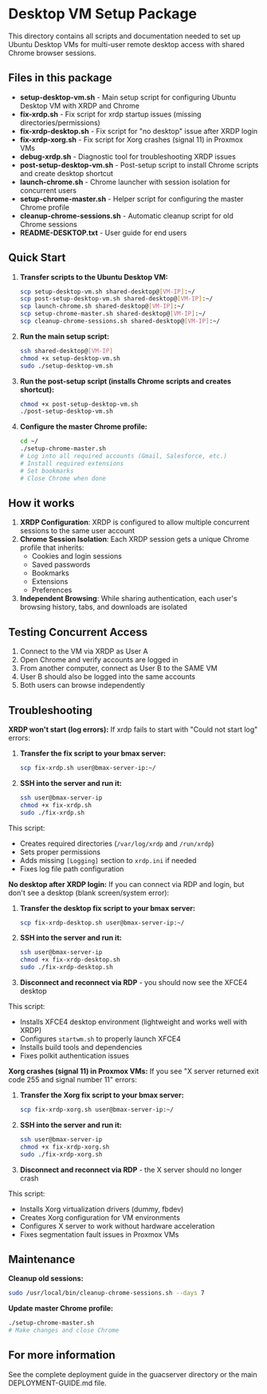 # Desktop VM Setup Package

This directory contains all scripts and documentation needed to set up Ubuntu Desktop VMs for multi-user remote desktop access with shared Chrome browser sessions.

## Files in this package

- **setup-desktop-vm.sh** - Main setup script for configuring Ubuntu Desktop VM with XRDP and Chrome
- **fix-xrdp.sh** - Fix script for xrdp startup issues (missing directories/permissions)
- **fix-xrdp-desktop.sh** - Fix script for "no desktop" issue after XRDP login
- **fix-xrdp-xorg.sh** - Fix script for Xorg crashes (signal 11) in Proxmox VMs
- **debug-xrdp.sh** - Diagnostic tool for troubleshooting XRDP issues
- **post-setup-desktop-vm.sh** - Post-setup script to install Chrome scripts and create desktop shortcut
- **launch-chrome.sh** - Chrome launcher with session isolation for concurrent users
- **setup-chrome-master.sh** - Helper script for configuring the master Chrome profile
- **cleanup-chrome-sessions.sh** - Automatic cleanup script for old Chrome sessions
- **README-DESKTOP.txt** - User guide for end users

## Quick Start

1. **Transfer scripts to the Ubuntu Desktop VM:**
   ```bash
   scp setup-desktop-vm.sh shared-desktop@[VM-IP]:~/
   scp post-setup-desktop-vm.sh shared-desktop@[VM-IP]:~/
   scp launch-chrome.sh shared-desktop@[VM-IP]:~/
   scp setup-chrome-master.sh shared-desktop@[VM-IP]:~/
   scp cleanup-chrome-sessions.sh shared-desktop@[VM-IP]:~/
   ```

2. **Run the main setup script:**
   ```bash
   ssh shared-desktop@[VM-IP]
   chmod +x setup-desktop-vm.sh
   sudo ./setup-desktop-vm.sh
   ```

3. **Run the post-setup script (installs Chrome scripts and creates shortcut):**
   ```bash
   chmod +x post-setup-desktop-vm.sh
   ./post-setup-desktop-vm.sh
   ```

4. **Configure the master Chrome profile:**
   ```bash
   cd ~/
   ./setup-chrome-master.sh
   # Log into all required accounts (Gmail, Salesforce, etc.)
   # Install required extensions
   # Set bookmarks
   # Close Chrome when done
   ```

## How it works

1. **XRDP Configuration**: XRDP is configured to allow multiple concurrent sessions to the same user account
2. **Chrome Session Isolation**: Each XRDP session gets a unique Chrome profile that inherits:
   - Cookies and login sessions
   - Saved passwords
   - Bookmarks
   - Extensions
   - Preferences
3. **Independent Browsing**: While sharing authentication, each user's browsing history, tabs, and downloads are isolated

## Testing Concurrent Access

1. Connect to the VM via XRDP as User A
2. Open Chrome and verify accounts are logged in
3. From another computer, connect as User B to the SAME VM
4. User B should also be logged into the same accounts
5. Both users can browse independently

## Troubleshooting

**XRDP won't start (log errors):**
If xrdp fails to start with "Could not start log" errors:

1. **Transfer the fix script to your bmax server:**
   ```bash
   scp fix-xrdp.sh user@bmax-server-ip:~/
   ```

2. **SSH into the server and run it:**
   ```bash
   ssh user@bmax-server-ip
   chmod +x fix-xrdp.sh
   sudo ./fix-xrdp.sh
   ```

This script:
- Creates required directories (`/var/log/xrdp` and `/run/xrdp`)
- Sets proper permissions
- Adds missing `[Logging]` section to `xrdp.ini` if needed
- Fixes log file path configuration

**No desktop after XRDP login:**
If you can connect via RDP and login, but don't see a desktop (blank screen/system error):

1. **Transfer the desktop fix script to your bmax server:**
   ```bash
   scp fix-xrdp-desktop.sh user@bmax-server-ip:~/
   ```

2. **SSH into the server and run it:**
   ```bash
   ssh user@bmax-server-ip
   chmod +x fix-xrdp-desktop.sh
   sudo ./fix-xrdp-desktop.sh
   ```

3. **Disconnect and reconnect via RDP** - you should now see the XFCE4 desktop

This script:
- Installs XFCE4 desktop environment (lightweight and works well with XRDP)
- Configures `startwm.sh` to properly launch XFCE4
- Installs build tools and dependencies
- Fixes polkit authentication issues

**Xorg crashes (signal 11) in Proxmox VMs:**
If you see "X server returned exit code 255 and signal number 11" errors:

1. **Transfer the Xorg fix script to your bmax server:**
   ```bash
   scp fix-xrdp-xorg.sh user@bmax-server-ip:~/
   ```

2. **SSH into the server and run it:**
   ```bash
   ssh user@bmax-server-ip
   chmod +x fix-xrdp-xorg.sh
   sudo ./fix-xrdp-xorg.sh
   ```

3. **Disconnect and reconnect via RDP** - the X server should no longer crash

This script:
- Installs Xorg virtualization drivers (dummy, fbdev)
- Creates Xorg configuration for VM environments
- Configures X server to work without hardware acceleration
- Fixes segmentation fault issues in Proxmox VMs

## Maintenance

**Cleanup old sessions:**
```bash
sudo /usr/local/bin/cleanup-chrome-sessions.sh --days 7
```

**Update master Chrome profile:**
```bash
./setup-chrome-master.sh
# Make changes and close Chrome
```

## For more information

See the complete deployment guide in the guacserver directory or the main DEPLOYMENT-GUIDE.md file.
